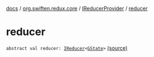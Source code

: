 [docs](../../index.md) / [org.swiften.redux.core](../index.md) / [IReducerProvider](index.md) / [reducer](./reducer.md)

# reducer

`abstract val reducer: `[`IReducer`](../-i-reducer.md)`<`[`GState`](index.md#GState)`>` [(source)](https://github.com/protoman92/KotlinRedux/tree/master/common/common-core/src/main/kotlin/org/swiften/redux/core/Core.kt#L48)